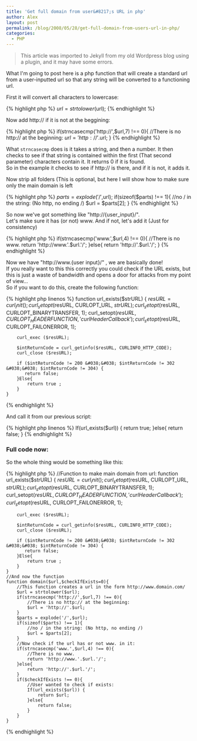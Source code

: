 ```yaml
---
title: 'Get full domain from user&#8217;s URL in php'
author: Alex
layout: post
permalink: /blog/2008/05/28/get-full-domain-from-users-url-in-php/
categories:
  - PHP
---
```

 > This article was imported to Jekyll from my old Wordpress blog using a plugin, and it may have some errors.

What I\'m going to post here is a php function that will create a standard url from a user-inputted url so that any string will be converted to a functioning url.

First it will convert all characters to lowercase:

{% highlight php  %}
    $url = strtolower($url);
{% endhighlight  %}

Now add http:// if it is not at the beggining:

{% highlight php  %}
    if(strncasecmp('http://',$url,7) !== 0){
    	//There is no http:// at the beginning:
    	$url = 'http://'.$url;
    }
{% endhighlight  %}  

What `strncasecmp` does is it takes a string, and then a number. It then checks to see if that string is contained within the first (That second parameter) characters contain it. It returns 0 if it is found.  
So in the example it checks to see if http:// is there, and if it is not, it adds it.

Now strip all folders (This is optional, but here I will show how to make sure only the main domain is left

{% highlight php  %}
    $parts = explode('/',$url);
	if(sizeof($parts) !== 1){
		//no / in the string: (No http, no ending /)
		$url = $parts[2];
	}
{% endhighlight  %}

So now we\'ve got something like \"http://{user_input}/\".  
Let\'s make sure it has (or not) www. And if not, let\'s add it (Just for consistency)

{% highlight php  %}
    if(strncasecmp('www.',$url,4) !== 0){
    	//There is no www.
    	return 'http://www.'.$url.'/';
    }else{
    	return 'http://'.$url.'/';
    }
{% endhighlight  %}

Now we have \"http://www.{user input}/\" , we are basically done!  
If you really want to this this correctly you could check if the URL exists, but this is just a waste of bandwidth and opens a door for attacks from my point of view...  
So if you want to do this, create the following function:

{% highlight php linenos %}
    function url_exists($strURL) {
        $resURL = curl_init();
        curl_setopt($resURL, CURLOPT_URL, $strURL);
        curl_setopt($resURL, CURLOPT_BINARYTRANSFER, 1);
        curl_setopt($resURL, CURLOPT_HEADERFUNCTION, 'curlHeaderCallback');
        curl_setopt($resURL, CURLOPT_FAILONERROR, 1);
    
        curl_exec ($resURL);
    
        $intReturnCode = curl_getinfo($resURL, CURLINFO_HTTP_CODE);
        curl_close ($resURL);
    
        if ($intReturnCode != 200 &#038;&#038; $intReturnCode != 302 &#038;&#038; $intReturnCode != 304) {
           return false;
        }Else{
            return true ;
        }
    } 
{% endhighlight %}

And call it from our previous script:

{% highlight php linenos %}
    If(url_exists($url)) {
         return true;
    }else{
        return false;
    }
{% endhighlight %}

### Full code now: 

So the whole thing would be something like this: 

{% highlight php  %}
    //Function to make main domain from url:
    function url_exists($strURL) {
        $resURL = curl_init();
        curl_setopt($resURL, CURLOPT_URL, $strURL);
        curl_setopt($resURL, CURLOPT_BINARYTRANSFER, 1);
        curl_setopt($resURL, CURLOPT_HEADERFUNCTION, 'curlHeaderCallback');
        curl_setopt($resURL, CURLOPT_FAILONERROR, 1);
    
        curl_exec ($resURL);
    
        $intReturnCode = curl_getinfo($resURL, CURLINFO_HTTP_CODE);
        curl_close ($resURL);
    
        if ($intReturnCode != 200 &#038;&#038; $intReturnCode != 302 &#038;&#038; $intReturnCode != 304) {
           return false;
        }Else{
            return true ;
        }
    } 
    //And now the function
	function domain($url,$checkIfExists=0){
		//This function creates a url in the form http://www.domain.com/
		$url = strtolower($url);
		if(strncasecmp('http://',$url,7) !== 0){
			//There is no http:// at the beginning:
			$url = 'http://'.$url;
		}
		$parts = explode('/',$url);
		if(sizeof($parts) !== 1){
			//no / in the string: (No http, no ending /)
			$url = $parts[2];
		}
		//Now check if the url has or not www. in it:
		if(strncasecmp('www.',$url,4) !== 0){
			//There is no www.
			return 'http://www.'.$url.'/';
		}else{
			return 'http://'.$url.'/';
		}
		if($checkIfExists !== 0){
			//User wanted to check if exists:
			If(url_exists($url)) {
				return $url;
			}else{
				return false;
			}
		}
	}
{% endhighlight %}
